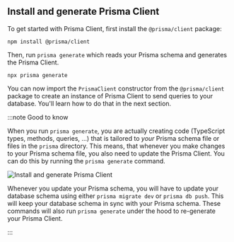 ## Install and generate Prisma Client

To get started with Prisma Client, first install the `@prisma/client` package:

```terminal copy
npm install @prisma/client
```

Then, run `prisma generate` which reads your Prisma schema and generates the Prisma Client.

```terminal copy
npx prisma generate
```

You can now import the `PrismaClient` constructor from the `@prisma/client` package to create an instance of Prisma Client to send queries to your database. You'll learn how to do that in the next section.

:::note Good to know

When you run `prisma generate`, you are actually creating code (TypeScript types, methods, queries, ...) that is tailored to _your_ Prisma schema file or files in the `prisma` directory. This means, that whenever you make changes to your Prisma schema file, you also need to update the Prisma Client. You can do this by running the `prisma generate` command.

![Install and generate Prisma Client](/img/getting-started/prisma-client-install-and-generate.png)

Whenever you update your Prisma schema, you will have to update your database schema using either `prisma migrate dev` or `prisma db push`. This will keep your database schema in sync with your Prisma schema. These commands will also run `prisma generate` under the hood to re-generate your Prisma Client.

:::